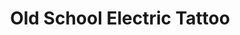 ---
title: "Old School Electric Tattoo"
url: /jacksonville/old-school-electric-tattoo/
shop: Tattoo
---